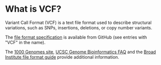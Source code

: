 # What is VCF?
<!-- pombase_categories: Data submission and formats -->

Variant Call Format (VCF) is a text file format used to describe
structural variations, such as SNPs, insertions, deletions, or copy
number variants.

The [file format specification](https://github.com/samtools/hts-specs) is
available from GitHub (see entries with "VCF" in the name).

The [1000 Genomes site](http://www.internationalgenome.org/wiki/Analysis/Variant%20Call%20Format/vcf-variant-call-format-version-41), [UCSC Genome Bioinformatics FAQ](http://genome.ucsc.edu/FAQ/FAQformat.html#format10.1) and the 
[Broad Institute file format guide](http://www.broadinstitute.org/software/igv/VCF) provide additional
information.



